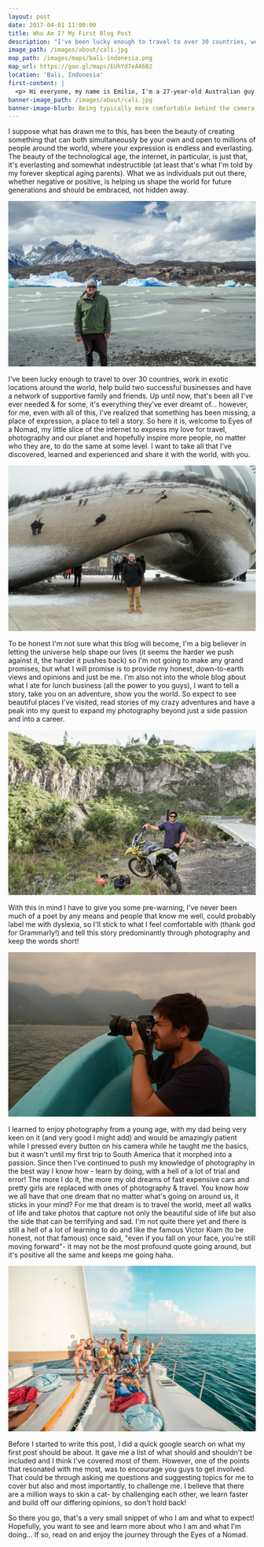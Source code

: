 ```yaml
---
layout: post
date: 2017-04-01 11:00:00
title: Who Am I? My First Blog Post
description: "I've been lucky enough to travel to over 30 countries, work in exotic locations around the world, help build two successful businesses and have a network of supportive family and friends. Up until now, that's been all I've ever needed & for some, it's everything they've ever dreamt of..."
image_path: /images/about/cali.jpg
map_path: /images/maps/bali-indonesia.png
map_url: https://goo.gl/maps/EUhYd7eA46B2
location: 'Bali, Indonesia'
first-content: |
  <p> Hi everyone, my name is Emilio, I'm a 27-year-old Australian guy living & working in beautiful Bali. So I've never written a blog before, but after what has seemingly been a quasi-quarter life crisis or just a Gen x trying to navigate the chaos that is the millennial age (I'm yet to figure out which of the two it is), I've decided to give it a crack! </p>
banner-image_path: /images/about/cali.jpg
banner-image-blurb: Being typically more comfortable behind the camera, i'ts not until you search for a photo of yourself, that you realize just how little there are!
---
```


I suppose what has drawn me to this, has been the beauty of creating something that can both simultaneously be your own and open to millions of people around the world, where your expression is endless and everlasting. The beauty of the technological age, the internet, in particular, is just that, it's everlasting and somewhat indestructible (at least that's what I'm told by my forever skeptical aging parents). What we as individuals put out there, whether negative or positive, is helping us shape the world for future generations and should be embraced, not hidden away.

![Patagonia in South America](/images/about/patagonia-3.jpg)

I've been lucky enough to travel to over 30 countries, work in exotic locations around the world, help build two successful businesses and have a network of supportive family and friends. Up until now, that's been all I've ever needed & for some, it's everything they've ever dreamt of... however, for me, even with all of this, I've realized that something has been missing, a place of expression, a place to tell a story. So here it is, welcome to Eyes of a Nomad, my little slice of the internet to express my love for travel, photography and our planet and hopefully inspire more people, no matter who they are, to do the same at some level. I want to take all that I've discovered, learned and experienced and share it with the world, with you.

![Chicago in the United States of America](/images/about/chicago.jpg)

To be honest I'm not sure what this blog will become, I'm a big believer in letting the universe help shape our lives (it seems the harder we push against it, the harder it pushes back) so I'm not going to make any grand promises, but what I will promise is to provide my honest, down-to-earth views and opinions and just be me. I'm also not into the whole blog about what I ate for lunch business (all the power to you guys), I want to tell a story, take you on an adventure, show you the world. So expect to see beautiful places I've visited, read stories of my crazy adventures and have a peak into my quest to expand my photography beyond just a side passion and into a career.

![Ecuador](/images/about/ecuador.jpg)

With this in mind I have to give you some pre-warning, I've never been much of a poet by any means and people that know me well, could probably label me with dyslexia, so I'll stick to what I feel comfortable with (thank god for Grammarly!) and tell this story predominantly through photography and keep the words short!

![joshua tree national park](/images/about/antigua.jpg)

 I learned to enjoy photography from a young age, with my dad being very keen on it (and very good I might add) and would be amazingly patient while I pressed every button on his camera while he taught me the basics, but it wasn't until my first trip to South America that it morphed into a passion. Since then I've continued to push my knowledge of photography in the best way I know how - learn by doing, with a hell of a lot of trial and error! The more I do it, the more my old dreams of fast expensive cars and pretty girls are replaced with ones of photography & travel. You know how we all have that one dream that no matter what's going on around us, it sticks in your mind? For me that dream is to travel the world, meet all walks of life and take photos that capture not only the beautiful side of life but also the side that can be terrifying and sad. I'm not quite there yet and there is still a hell of a lot of learning to do and like the famous Victor Kiam (to be honest, not that famous) once said, "even if you fall on your face, you're still moving forward"- it may not be the most profound quote going around, but it's positive all the same and keeps me going haha.

![joshua tree national park](/images/about/mexico.jpg)

Before I started to write this post, I did a quick google search on what my first post should be about. It gave me a list of what should and shouldn't be included and I think I've covered most of them. However, one of the points that resonated with me most, was to encourage you guys to get involved. That could be through asking me questions and suggesting topics for me to cover but also and most importantly, to challenge me. I believe that there are a million ways to skin a cat- by challenging each other, we learn faster and build off our differing opinions, so don't hold back!

So there you go, that's a very small snippet of who I am and what to expect! Hopefully, you want to see and learn more about who I am and what I'm doing... If so, read on and enjoy the journey through the Eyes of a Nomad.
